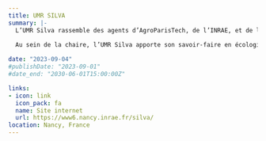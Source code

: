 ```yaml
---
title: UMR SILVA
summary: |-
  L’UMR Silva rassemble des agents d’AgroParisTech, de l’INRAE, et de l’Université de Lorraine afin de mener des travaux de recherche pluridisciplinaires sur le bois, les arbres et les écosystèmes forestiers. Elle a pour objectifs de développer des travaux de recherche fondamentale et finalisée, afin de répondre aux interrogations de la société, et en particulier des gestionnaires forestiers, sur l’adaptation des écosystèmes forestiers aux changements globaux et sur les services que ceux-ci fournissent comme la production de bois ou leur contribution à l’atténuation du changement climatique.
  
  Au sein de la chaire, l’UMR Silva apporte son savoir-faire en écologie afin de caractériser les services écosystémiques rendus par les bords de route et d’améliorer les pratiques de gestion en tenant compte de ces externalités.

date: "2023-09-04"
#publishDate: "2023-09-01"
#date_end: "2030-06-01T15:00:00Z"

links:
- icon: link
  icon_pack: fa
  name: Site internet
  url: https://www6.nancy.inrae.fr/silva/
location: Nancy, France
---
```




